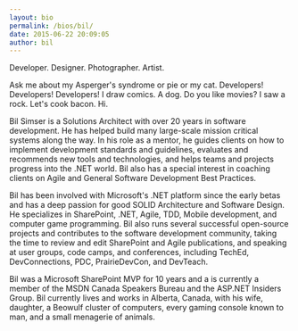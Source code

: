 ```yaml
---
layout: bio
permalink: /bios/bil/
date: 2015-06-22 20:09:05
author: bil
---
```


Developer. Designer. Photographer. Artist.

Ask me about my Asperger's syndrome or pie or my cat. Developers! Developers! Developers! I draw comics. A dog. Do you like movies? I saw a rock. Let's cook bacon. Hi.

Bil Simser is a Solutions Architect with over 20 years in software development. He has helped build many large-scale mission critical systems along the way.  In his role as a mentor, he guides clients on how to implement development standards and guidelines, evaluates and recommends new tools and technologies, and helps teams and projects progress into the .NET world.  Bil also has a special interest in coaching clients on Agile and General Software Development Best Practices.

Bil has been involved with Microsoft's .NET platform since the early betas and has a deep passion for good SOLID Architecture and Software Design. He specializes in SharePoint, .NET, Agile, TDD, Mobile development, and computer game programming. Bil also runs several successful open-source projects and contributes to the software development community, taking the time to review and edit SharePoint and Agile publications, and speaking at user groups, code camps, and conferences, including TechEd, DevConnections, PDC, PrairieDevCon, and DevTeach.

Bil was a Microsoft SharePoint MVP for 10 years and a is currently a member of the MSDN Canada Speakers Bureau and the ASP.NET Insiders Group. Bil currently lives and works in Alberta, Canada, with his wife, daughter, a Beowulf cluster of computers, every gaming console known to man, and a small menagerie of animals.
